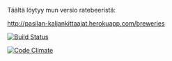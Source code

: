 Täältä löytyy mun versio ratebeeristä: 

http://pasilan-kaljankittaajat.herokuapp.com/breweries

[![Build Status](https://travis-ci.org/victrixia/wadror-ratebeer.svg?branch=master)](https://travis-ci.org/victrixia/wadror-ratebeer)

[![Code Climate](https://codeclimate.com/github/victrixia/wadror-ratebeer/badges/gpa.svg)](https://codeclimate.com/github/victrixia/wadror-ratebeer)


